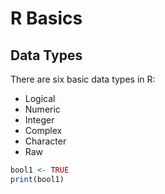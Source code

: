 # R Basics

## Data Types

There are six basic data types in R:

- Logical
- Numeric
- Integer
- Complex
- Character
- Raw

```r
bool1 <- TRUE
print(bool1)
```

